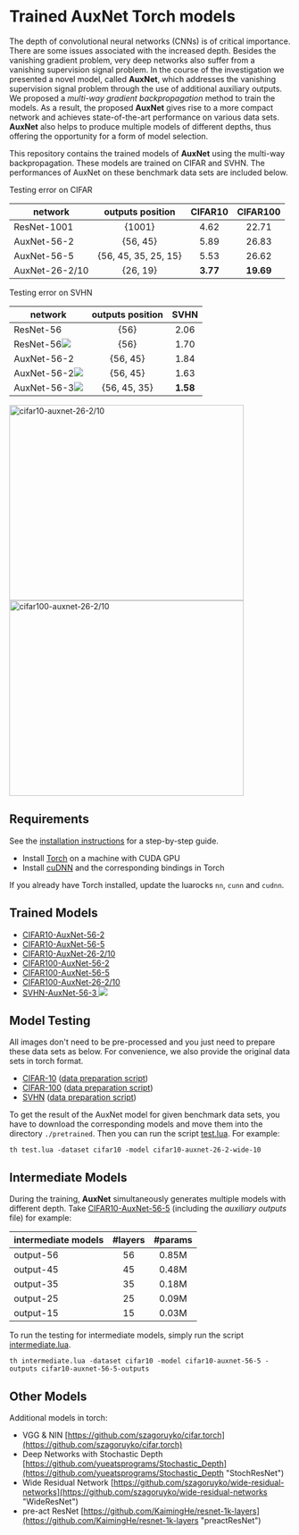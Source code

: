 # Trained AuxNet Torch models #
The depth of convolutional neural networks (CNNs) is of critical importance. There are some issues associated with the increased depth. Besides the vanishing gradient problem, very deep networks also suffer from a vanishing supervision signal problem. In the course of the investigation we presented a novel model, called **AuxNet**, which addresses the vanishing supervision signal problem through the use of additional auxiliary outputs. We proposed a *multi-way gradient backpropagation* method to train the models. As a result, the proposed **AuxNet** gives rise to a more compact network and achieves state-of-the-art performance on various data sets. **AuxNet** also helps to produce multiple models of different depths, thus offering the opportunity for a form of model selection.

This repository contains the trained models of **AuxNet** using the multi-way backpropagation. These models are trained on CIFAR and SVHN. The performances of AuxNet on these benchmark data sets are included below.

Testing error on CIFAR

| network       | outputs position | CIFAR10 | CIFAR100  |
| ------------- |:-------------:|:-------------:|:-----:|
| ResNet-1001| {1001} | 4.62 | 22.71 |
| AuxNet-56-2| {56, 45} | 5.89 | 26.83 |
| AuxNet-56-5| {56, 45, 35, 25, 15} | 5.53      | 26.62 |
| AuxNet-26-2/10| {26, 19} | **3.77** | **19.69** |

Testing error on SVHN

| network        | outputs position | SVHN  |
| ------------- |:-------------:|:-----:|
| ResNet-56      | {56} | 2.06 |
| ResNet-56<img src="http://chart.googleapis.com/chart?cht=tx&chl=^\dagger" style="border:none;"> | {56} | 1.70 |
| AuxNet-56-2      | {56, 45} | 1.84 |
| AuxNet-56-2<img src="http://chart.googleapis.com/chart?cht=tx&chl=^\dagger" style="border:none;"> | {56, 45} | 1.63 |
| AuxNet-56-3<img src="http://chart.googleapis.com/chart?cht=tx&chl=^\dagger" style="border:none;"> | {56, 45, 35} | **1.58** |

<img src="http://i.imgur.com/iesNjI0.jpg" width = "420" height = "350" alt="cifar10-auxnet-26-2/10" align=center />
<img src="http://i.imgur.com/L5M5USd.jpg" width = "420" height = "350" alt="cifar100-auxnet-26-2/10" align=center />


## Requirements ##
See the [installation instructions](https://github.com/guoyongcn/fb.resnet.torch/blob/master/INSTALL.md "installation") for a step-by-step guide.

- Install [Torch](http://torch.ch/ "torch") on a machine with CUDA GPU
- Install [cuDNN](https://developer.nvidia.com/cudnn "cudnn") and the corresponding bindings in Torch

If you already have Torch installed, update the luarocks ```nn```, ```cunn``` and ```cudnn```.

## Trained Models ##
- [CIFAR10-AuxNet-56-2](https://yadi.sk/d/zMvzifB0vcyGA "AuxNet-56-2")
- [CIFAR10-AuxNet-56-5](https://yadi.sk/d/k1_34p-qvjdCT "AuxNet-56-5")
- [CIFAR10-AuxNet-26-2/10](https://yadi.sk/d/g-fKiJdKvcyJH "AuxNet-26-2/10")
- [CIFAR100-AuxNet-56-2](https://yadi.sk/d/9GTk0HrYvcyK6 "AuxNet-56-2")
- [CIFAR100-AuxNet-56-5](https://yadi.sk/d/NqIb0RYyvcyKo "AuxNet-56-5")
- [CIFAR100-AuxNet-26-2/10](https://yadi.sk/d/W8S5Cp3hvcyLT "AuxNet-26-2/10")
- [SVHN-AuxNet-56-3 <img src="http://chart.googleapis.com/chart?cht=tx&chl=^\dagger">](https://yadi.sk/d/fs1xwcIzvcyBo "AuxNet-56-3")

## Model Testing ##
All images don't need to be pre-processed and you just need to prepare these data sets as below. For convenience, we also provide the original data sets in torch format.

- [CIFAR-10](https://yadi.sk/d/HvwH2jJBvcyTV "cifar10") ([data preparation script](https://github.com/guoyongcn/auxnet/blob/master/datasets/cifar10-gen.lua "cifar10-preparation"))
- [CIFAR-100](https://yadi.sk/d/u7IJW2SEvcyUg "cifar100") ([data preparation script](https://github.com/guoyongcn/auxnet/blob/master/datasets/cifar100-gen.lua "cifar100-preparation"))
- [SVHN](https://yadi.sk/d/BwgQII_LvfPH4 "svhn") ([data preparation script](https://github.com/guoyongcn/auxnet/blob/master/datasets/svhn-gen.lua "svhn-preparation"))

To get the result of the AuxNet model for given benchmark data sets, you have to download the corresponding models and move them into the directory ``` ./pretrained ```.
Then you can run the script [test.lua](https://github.com/guoyongcn/auxnet/blob/master/test.lua "testing"). For example:

```
th test.lua -dataset cifar10 -model cifar10-auxnet-26-2-wide-10 
```

## Intermediate Models ##
During the training, **AuxNet** simultaneously generates multiple models with different depth. Take [CIFAR10-AuxNet-56-5](https://yadi.sk/d/k1_34p-qvjdCT "AuxNet-56-5") (including the *auxiliary outputs* file) for example:

| intermediate models | #layers | #params |
| ------------- |:-------------:|:-----:|
|output-56| 56 | 0.85M |
|output-45| 45 | 0.48M |
|output-35| 35 | 0.18M |
|output-25| 25 | 0.09M |
|output-15| 15 | 0.03M |

To run the testing for intermediate models, simply run the script [intermediate.lua](https://github.com/guoyongcn/auxnet/blob/master/intermediate.lua "intermediate").

```
th intermediate.lua -dataset cifar10 -model cifar10-auxnet-56-5 -outputs cifar10-auxnet-56-5-outputs
```

## Other Models ##
Additional models in torch:

- VGG & NIN [https://github.com/szagoruyko/cifar.torch](https://github.com/szagoruyko/cifar.torch)
- Deep Networks with Stochastic Depth [https://github.com/yueatsprograms/Stochastic_Depth](https://github.com/yueatsprograms/Stochastic_Depth "StochResNet")
- Wide Residual Network [https://github.com/szagoruyko/wide-residual-networks](https://github.com/szagoruyko/wide-residual-networks "WideResNet")
- pre-act ResNet [https://github.com/KaimingHe/resnet-1k-layers](https://github.com/KaimingHe/resnet-1k-layers "preactResNet")
